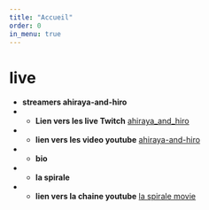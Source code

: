 ```yaml
---
title: "Accueil"
order: 0
in_menu: true
---
```

# live

- **streamers ahiraya-and-hiro**
 - *  **Lien vers les live Twitch** [ahiraya_and_hiro](https://www.twitch.tv/ahiraya_and_hiro) 
 - * **lien vers les video youtube** [ahiraya-and-hiro](https://www.youtube.com/channel/UCorW_8OXQIX0wb1s1ujVkWA) 
- * **bio**
- * **la spirale** 
- * **lien vers la chaine youtube** [la spirale movie](https://www.youtube.com/@LaSpirale-Movie) 